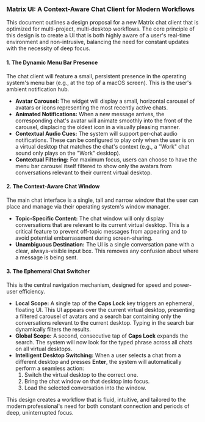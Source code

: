 ### Matrix UI: A Context-Aware Chat Client for Modern Workflows

This document outlines a design proposal for a new Matrix chat client that is optimized for multi-project, multi-desktop workflows. The core principle of this design is to create a UI that is both highly aware of a user's real-time environment and non-intrusive, balancing the need for constant updates with the necessity of deep focus.

#### 1. The Dynamic Menu Bar Presence

The chat client will feature a small, persistent presence in the operating system's menu bar (e.g., at the top of a macOS screen). This is the user's ambient notification hub.

* **Avatar Carousel:** The widget will display a small, horizontal carousel of avatars or icons representing the most recently active chats.
* **Animated Notifications:** When a new message arrives, the corresponding chat's avatar will animate smoothly into the front of the carousel, displacing the oldest icon in a visually pleasing manner.
* **Contextual Audio Cues:** The system will support per-chat audio notifications. These can be configured to play only when the user is on a virtual desktop that matches the chat's context (e.g., a "Work" chat sound only plays on the "Work" desktop).
* **Contextual Filtering:** For maximum focus, users can choose to have the menu bar carousel itself filtered to show only the avatars from conversations relevant to their current virtual desktop.

#### 2. The Context-Aware Chat Window

The main chat interface is a single, tall and narrow window that the user can place and manage via their operating system's window manager.

* **Topic-Specific Content:** The chat window will only display conversations that are relevant to its current virtual desktop. This is a critical feature to prevent off-topic messages from appearing and to avoid potential embarrassment during screen-sharing.
* **Unambiguous Destination:** The UI is a single conversation pane with a clear, always-visible input box. This removes any confusion about where a message is being sent.

#### 3. The Ephemeral Chat Switcher

This is the central navigation mechanism, designed for speed and power-user efficiency.

* **Local Scope:** A single tap of the **Caps Lock** key triggers an ephemeral, floating UI. This UI appears over the current virtual desktop, presenting a filtered carousel of avatars and a search bar containing only the conversations relevant to the current desktop. Typing in the search bar dynamically filters the results.
* **Global Scope:** A second, consecutive tap of **Caps Lock** expands the search. The system will now look for the typed phrase across all chats on all virtual desktops.
* **Intelligent Desktop Switching:** When a user selects a chat from a different desktop and presses **Enter**, the system will automatically perform a seamless action:
    1.  Switch the virtual desktop to the correct one.
    2.  Bring the chat window on that desktop into focus.
    3.  Load the selected conversation into the window.

This design creates a workflow that is fluid, intuitive, and tailored to the modern professional's need for both constant connection and periods of deep, uninterrupted focus.

